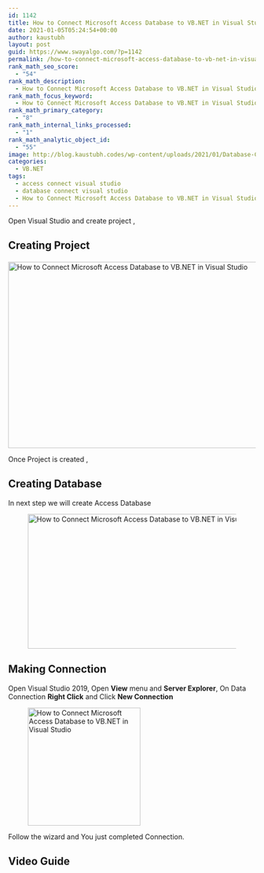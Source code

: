 ```yaml
---
id: 1142
title: How to Connect Microsoft Access Database to VB.NET in Visual Studio?
date: 2021-01-05T05:24:54+00:00
author: kaustubh
layout: post
guid: https://www.swayalgo.com/?p=1142
permalink: /how-to-connect-microsoft-access-database-to-vb-net-in-visual-studio/
rank_math_seo_score:
  - "54"
rank_math_description:
  - How to Connect Microsoft Access Database to VB.NET in Visual Studio?
rank_math_focus_keyword:
  - How to Connect Microsoft Access Database to VB.NET in Visual Studio?
rank_math_primary_category:
  - "8"
rank_math_internal_links_processed:
  - "1"
rank_math_analytic_object_id:
  - "55"
image: http://blog.kaustubh.codes/wp-content/uploads/2021/01/Database-Connection-1200x675.png
categories:
  - VB.NET
tags:
  - access connect visual studio
  - database connect visual studio
  - How to Connect Microsoft Access Database to VB.NET in Visual Studio
---
```

Open Visual Studio and create project ,

## Creating Project<figure class="wp-block-image size-large">

<img loading="lazy" width="570" height="379" src="http://blog.kaustubh.codes/wp-content/uploads/2021/01/image-7.png" alt="How to Connect Microsoft Access Database to VB.NET in Visual Studio" class="wp-image-1144" srcset="https://blog.kaustubh.codes/wp-content/uploads/2021/01/image-7.png 570w, https://blog.kaustubh.codes/wp-content/uploads/2021/01/image-7-300x199.png 300w" sizes="(max-width: 570px) 100vw, 570px" /> </figure> 

Once Project is created , 

## Creating Database

In next step we will create Access Database <figure class="wp-block-image size-large">

<img loading="lazy" width="599" height="274" src="http://blog.kaustubh.codes/wp-content/uploads/2021/01/image-8.png" alt="How to Connect Microsoft Access Database to VB.NET in Visual Studio" class="wp-image-1145" srcset="https://blog.kaustubh.codes/wp-content/uploads/2021/01/image-8.png 599w, https://blog.kaustubh.codes/wp-content/uploads/2021/01/image-8-300x137.png 300w" sizes="(max-width: 599px) 100vw, 599px" /> </figure> 

## Making Connection

Open Visual Studio 2019, Open **View** menu and **Server Explorer**, On Data Connection **Right Click** and Click **New Connection**<figure class="wp-block-image size-large">

<img loading="lazy" width="229" height="240" src="http://blog.kaustubh.codes/wp-content/uploads/2021/01/image-9.png" alt="How to Connect Microsoft Access Database to VB.NET in Visual Studio" class="wp-image-1146" /> </figure> 

Follow the wizard and You just completed Connection.

## Video Guide<figure class="wp-block-embed is-type-video is-provider-youtube wp-block-embed-youtube wp-embed-aspect-16-9 wp-has-aspect-ratio">

<div class="wp-block-embed__wrapper">
</div></figure>